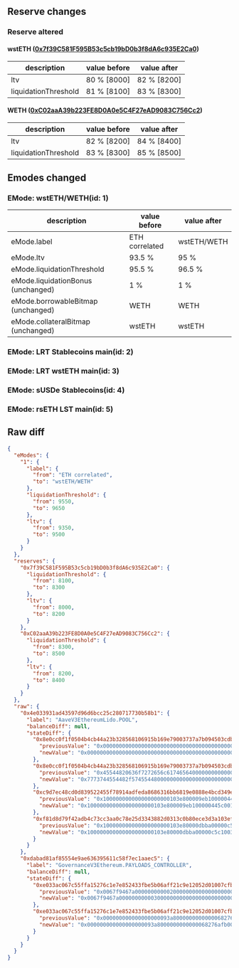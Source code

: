 ## Reserve changes

### Reserve altered

#### wstETH ([0x7f39C581F595B53c5cb19bD0b3f8dA6c935E2Ca0](https://etherscan.io/address/0x7f39C581F595B53c5cb19bD0b3f8dA6c935E2Ca0))

| description | value before | value after |
| --- | --- | --- |
| ltv | 80 % [8000] | 82 % [8200] |
| liquidationThreshold | 81 % [8100] | 83 % [8300] |


#### WETH ([0xC02aaA39b223FE8D0A0e5C4F27eAD9083C756Cc2](https://etherscan.io/address/0xC02aaA39b223FE8D0A0e5C4F27eAD9083C756Cc2))

| description | value before | value after |
| --- | --- | --- |
| ltv | 82 % [8200] | 84 % [8400] |
| liquidationThreshold | 83 % [8300] | 85 % [8500] |


## Emodes changed

### EMode: wstETH/WETH(id: 1)

| description | value before | value after |
| --- | --- | --- |
| eMode.label | ETH correlated | wstETH/WETH |
| eMode.ltv | 93.5 % | 95 % |
| eMode.liquidationThreshold | 95.5 % | 96.5 % |
| eMode.liquidationBonus (unchanged) | 1 % | 1 % |
| eMode.borrowableBitmap (unchanged) | WETH | WETH |
| eMode.collateralBitmap (unchanged) | wstETH | wstETH |


### EMode: LRT Stablecoins main(id: 2)



### EMode: LRT wstETH main(id: 3)



### EMode: sUSDe Stablecoins(id: 4)



### EMode: rsETH LST main(id: 5)



## Raw diff

```json
{
  "eModes": {
    "1": {
      "label": {
        "from": "ETH correlated",
        "to": "wstETH/WETH"
      },
      "liquidationThreshold": {
        "from": 9550,
        "to": 9650
      },
      "ltv": {
        "from": 9350,
        "to": 9500
      }
    }
  },
  "reserves": {
    "0x7f39C581F595B53c5cb19bD0b3f8dA6c935E2Ca0": {
      "liquidationThreshold": {
        "from": 8100,
        "to": 8300
      },
      "ltv": {
        "from": 8000,
        "to": 8200
      }
    },
    "0xC02aaA39b223FE8D0A0e5C4F27eAD9083C756Cc2": {
      "liquidationThreshold": {
        "from": 8300,
        "to": 8500
      },
      "ltv": {
        "from": 8200,
        "to": 8400
      }
    }
  },
  "raw": {
    "0x4e033931ad43597d96d6bcc25c280717730b58b1": {
      "label": "AaveV3EthereumLido.POOL",
      "balanceDiff": null,
      "stateDiff": {
        "0x8e0cc0f1f0504b4cb44a23b328568106915b169e79003737a7b094503cdbeeb0": {
          "previousValue": "0x00000000000000000000000000000000000000000000000000012774254e2486",
          "newValue": "0x0000000000000000000000000000000000000000000000000001277425b2251c"
        },
        "0x8e0cc0f1f0504b4cb44a23b328568106915b169e79003737a7b094503cdbeeb1": {
          "previousValue": "0x45544820636f7272656c6174656400000000000000000000000000000000001c",
          "newValue": "0x7773744554482f57455448000000000000000000000000000000000000000016"
        },
        "0xc9d7ec48cd0d839522455f78914adfeda8686316bb6819e0888e4bcd349e01b2": {
          "previousValue": "0x100000000000000000000103e800009eb100000445c001f4851229681fa41f40",
          "newValue": "0x100000000000000000000103e800009eb100000445c001f485122968206c2008"
        },
        "0xf81d8d79f42adb4c73cc3aa0c78e25d3343882d0313c0b80ece3d3a103ef1ebf": {
          "previousValue": "0x100000000000000000000103e80000dbba00000c5c1003e885122904206c2008",
          "newValue": "0x100000000000000000000103e80000dbba00000c5c1003e885122904213420d0"
        }
      }
    },
    "0xdabad81af85554e9ae636395611c58f7ec1aaec5": {
      "label": "GovernanceV3Ethereum.PAYLOADS_CONTROLLER",
      "balanceDiff": null,
      "stateDiff": {
        "0xe033ac067c55ffa15276c1e7e852433fbe5b06aff21c9e12052d01007cfb4f63": {
          "previousValue": "0x0067f9467a000000000002000000000000000000000000000000000000000000",
          "newValue": "0x0067f9467a000000000003000000000000000000000000000000000000000000"
        },
        "0xe033ac067c55ffa15276c1e7e852433fbe5b06aff21c9e12052d01007cfb4f64": {
          "previousValue": "0x000000000000000000093a8000000000000068276afb00000000000000000000",
          "newValue": "0x000000000000000000093a8000000000000068276afb00000000000067f9467b"
        }
      }
    }
  }
}
```